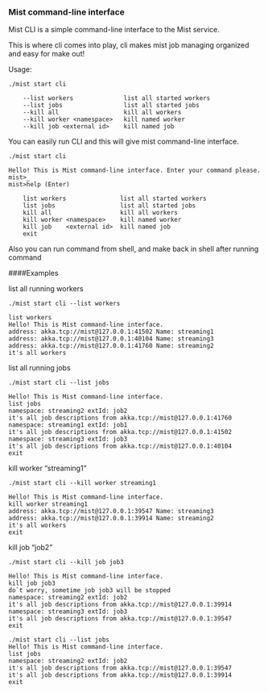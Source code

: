 ### Mist command-line interface


Mist CLI is a simple command-line interface to the Mist service.


This is where cli comes into play, cli makes mist job managing organized and easy for make out!


Usage:
```
./mist start cli

    --list workers              list all started workers
    --list jobs                 list all started jobs
    --kill all                  kill all workers
    --kill worker <namespace>   kill named worker
    --kill job <external id>    kill named job
```


You can easily run CLI and this will give mist command-line interface.


```
./mist start cli

Hello! This is Mist command-line interface. Enter your command please.
mist>_
mist>help (Enter)

    list workers               list all started workers
    list jobs                  list all started jobs
    kill all                   kill all workers
    kill worker <namespace>    kill named worker
    kill job    <external id>  kill named job
    exit
```


Also you can run command from shell, and make back in shell after running command

####Examples

list all running workers


```
./mist start cli --list workers

list workers
Hello! This is Mist command-line interface.
address: akka.tcp://mist@127.0.0.1:41502 Name: streaming1
address: akka.tcp://mist@127.0.0.1:40104 Name: streaming3
address: akka.tcp://mist@127.0.0.1:41760 Name: streaming2
it's all workers

```


list all running jobs


```
./mist start cli --list jobs

Hello! This is Mist command-line interface.
list jobs
namespace: streaming2 extId: job2
it's all job descriptions from akka.tcp://mist@127.0.0.1:41760
namespace: streaming1 extId: job1
it's all job descriptions from akka.tcp://mist@127.0.0.1:41502
namespace: streaming3 extId: job3
it's all job descriptions from akka.tcp://mist@127.0.0.1:40104
exit
```


kill worker “streaming1”


```
./mist start cli --kill worker streaming1

Hello! This is Mist command-line interface.
kill worker streaming1
address: akka.tcp://mist@127.0.0.1:39547 Name: streaming3
address: akka.tcp://mist@127.0.0.1:39914 Name: streaming2
it's all workers
exit
```


kill job “job2”


```
./mist start cli --kill job job3

Hello! This is Mist command-line interface.
kill job job3
do`t worry, sometime job job3 will be stopped
namespace: streaming2 extId: job2
it's all job descriptions from akka.tcp://mist@127.0.0.1:39914
namespace: streaming3 extId: job3
it's all job descriptions from akka.tcp://mist@127.0.0.1:39547
exit

./mist start cli --list jobs         
Hello! This is Mist command-line interface.
list jobs 
namespace: streaming2 extId: job2
it's all job descriptions from akka.tcp://mist@127.0.0.1:39547
it's all job descriptions from akka.tcp://mist@127.0.0.1:39914
exit

```



